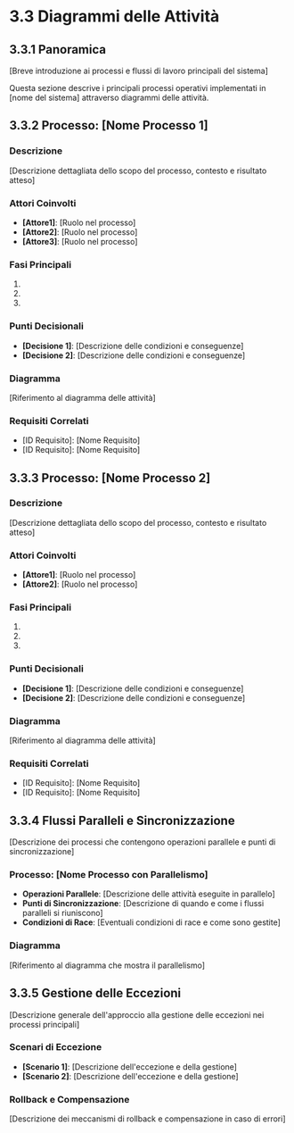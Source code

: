 # 3.3 Diagrammi delle Attività

## 3.3.1 Panoramica

[Breve introduzione ai processi e flussi di lavoro principali del sistema]

Questa sezione descrive i principali processi operativi implementati in [nome del sistema] attraverso diagrammi delle attività.

## 3.3.2 Processo: [Nome Processo 1]

### Descrizione

[Descrizione dettagliata dello scopo del processo, contesto e risultato atteso]

### Attori Coinvolti

- **[Attore1]**: [Ruolo nel processo]
- **[Attore2]**: [Ruolo nel processo]
- **[Attore3]**: [Ruolo nel processo]

### Fasi Principali

1. [Fase 1]: [Descrizione]
2. [Fase 2]: [Descrizione]
3. [Fase 3]: [Descrizione]

### Punti Decisionali

- **[Decisione 1]**: [Descrizione delle condizioni e conseguenze]
- **[Decisione 2]**: [Descrizione delle condizioni e conseguenze]

### Diagramma

[Riferimento al diagramma delle attività]

### Requisiti Correlati

- [ID Requisito]: [Nome Requisito]
- [ID Requisito]: [Nome Requisito]

## 3.3.3 Processo: [Nome Processo 2]

### Descrizione

[Descrizione dettagliata dello scopo del processo, contesto e risultato atteso]

### Attori Coinvolti

- **[Attore1]**: [Ruolo nel processo]
- **[Attore2]**: [Ruolo nel processo]

### Fasi Principali

1. [Fase 1]: [Descrizione]
2. [Fase 2]: [Descrizione]
3. [Fase 3]: [Descrizione]

### Punti Decisionali

- **[Decisione 1]**: [Descrizione delle condizioni e conseguenze]
- **[Decisione 2]**: [Descrizione delle condizioni e conseguenze]

### Diagramma

[Riferimento al diagramma delle attività]

### Requisiti Correlati

- [ID Requisito]: [Nome Requisito]
- [ID Requisito]: [Nome Requisito]

## 3.3.4 Flussi Paralleli e Sincronizzazione

[Descrizione dei processi che contengono operazioni parallele e punti di sincronizzazione]

### Processo: [Nome Processo con Parallelismo]

- **Operazioni Parallele**: [Descrizione delle attività eseguite in parallelo]
- **Punti di Sincronizzazione**: [Descrizione di quando e come i flussi paralleli si riuniscono]
- **Condizioni di Race**: [Eventuali condizioni di race e come sono gestite]

### Diagramma

[Riferimento al diagramma che mostra il parallelismo]

## 3.3.5 Gestione delle Eccezioni

[Descrizione generale dell'approccio alla gestione delle eccezioni nei processi principali]

### Scenari di Eccezione

- **[Scenario 1]**: [Descrizione dell'eccezione e della gestione]
- **[Scenario 2]**: [Descrizione dell'eccezione e della gestione]

### Rollback e Compensazione

[Descrizione dei meccanismi di rollback e compensazione in caso di errori]

